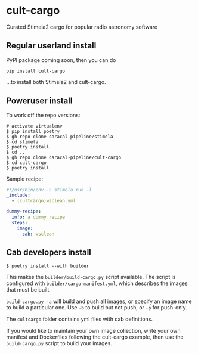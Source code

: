 # cult-cargo
Curated Stimela2 cargo for popular radio astronomy software

## Regular userland install

PyPI package coming soon, then you can do

```
pip install cult-cargo
```

...to install both Stimela2 and cult-cargo.

## Poweruser install

To work off the repo versions:

```
# activate virtualenv
$ pip install poetry
$ gh repo clone caracal-pipeline/stimela
$ cd stimela
$ poetry install
$ cd ..
$ gh repo clone caracal-pipeline/cult-cargo
$ cd cult-cargo
$ poetry install
```

Sample recipe:

```yml
#!/usr/bin/env -S stimela run -l
_include: 
  - (cultcargo)wsclean.yml

dummy-recipe:
  info: a dummy recipe
  steps:
    image:
      cab: wsclean
```

## Cab developers install

```
$ poetry install --with builder
```

This makes the ``builder/build-cargo.py`` script available. The script is configured with ``builder/cargo-manifest.yml``, which describes the images that must be built.

``build-cargo.py -a`` will build and push all images, or specify an image name to build a particular one. Use ``-b`` to build but not push, or ``-p`` for push-only.

The ``cultcargo`` folder contains yml files with cab definitions.

If you would like to maintain your own image collection, write your own manifest and Dockerfiles following the cult-cargo example, then use the ``build-cargo.py`` script to build your images.
